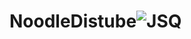 # NoodleDistube![JSQ](https://user-images.githubusercontent.com/75095826/128624136-bbae71c7-e902-4806-a8c1-4cd8272b2201.png)
